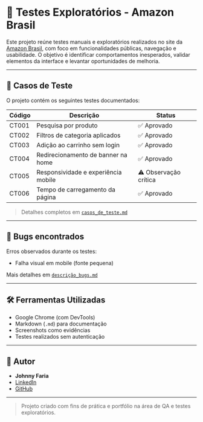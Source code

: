 # 🛒 Testes Exploratórios - Amazon Brasil

Este projeto reúne testes manuais e exploratórios realizados no site da [Amazon Brasil](https://www.amazon.com.br), com foco em funcionalidades públicas, navegação e usabilidade. O objetivo é identificar comportamentos inesperados, validar elementos da interface e levantar oportunidades de melhoria.

---

## 🧪 Casos de Teste

O projeto contém os seguintes testes documentados:

| Código | Descrição                                         | Status     |
|--------|--------------------------------------------------|------------|
| CT001  | Pesquisa por produto                             | ✅ Aprovado |
| CT002  | Filtros de categoria aplicados                   | ✅ Aprovado |
| CT003  | Adição ao carrinho sem login                     | ✅ Aprovado |
| CT004  | Redirecionamento de banner na home               | ✅ Aprovado |
| CT005  | Responsividade e experiência mobile              | ⚠️ Observação crítica |
| CT006  | Tempo de carregamento da página                  | ✅ Aprovado |

> Detalhes completos em [`casos_de_teste.md`](casos_de_teste.md)

---

## 🐞 Bugs encontrados

Erros observados durante os testes:

- Falha visual em mobile (fonte pequena)

Mais detalhes em [`descrição_bugs.md`](descrição_bugs.md)

---

## 🛠 Ferramentas Utilizadas

- Google Chrome (com DevTools)
- Markdown (`.md`) para documentação
- Screenshots como evidências
- Testes realizados sem autenticação

---

## 👤 Autor

- **Johnny Faria**
- [LinkedIn](https://www.linkedin.com/in/johnnyfaria92/)
- [GitHub](https://github.com/johnny1201)

---

> Projeto criado com fins de prática e portfólio na área de QA e testes exploratórios.


